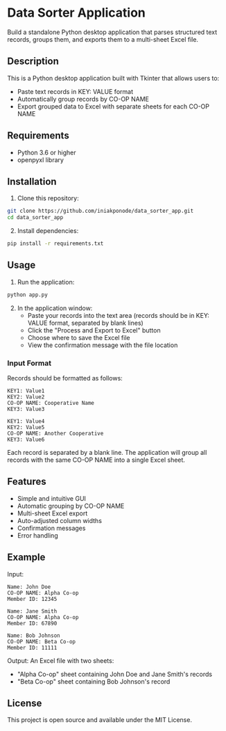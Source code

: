 # Data Sorter Application

Build a standalone Python desktop application that parses structured text records, groups them, and exports them to a multi-sheet Excel file.

## Description

This is a Python desktop application built with Tkinter that allows users to:
- Paste text records in KEY: VALUE format
- Automatically group records by CO-OP NAME
- Export grouped data to Excel with separate sheets for each CO-OP NAME

## Requirements

- Python 3.6 or higher
- openpyxl library

## Installation

1. Clone this repository:
```bash
git clone https://github.com/iniakponode/data_sorter_app.git
cd data_sorter_app
```

2. Install dependencies:
```bash
pip install -r requirements.txt
```

## Usage

1. Run the application:
```bash
python app.py
```

2. In the application window:
   - Paste your records into the text area (records should be in KEY: VALUE format, separated by blank lines)
   - Click the "Process and Export to Excel" button
   - Choose where to save the Excel file
   - View the confirmation message with the file location

### Input Format

Records should be formatted as follows:
```
KEY1: Value1
KEY2: Value2
CO-OP NAME: Cooperative Name
KEY3: Value3

KEY1: Value4
KEY2: Value5
CO-OP NAME: Another Cooperative
KEY3: Value6
```

Each record is separated by a blank line. The application will group all records with the same CO-OP NAME into a single Excel sheet.

## Features

- Simple and intuitive GUI
- Automatic grouping by CO-OP NAME
- Multi-sheet Excel export
- Auto-adjusted column widths
- Confirmation messages
- Error handling

## Example

Input:
```
Name: John Doe
CO-OP NAME: Alpha Co-op
Member ID: 12345

Name: Jane Smith
CO-OP NAME: Alpha Co-op
Member ID: 67890

Name: Bob Johnson
CO-OP NAME: Beta Co-op
Member ID: 11111
```

Output: An Excel file with two sheets:
- "Alpha Co-op" sheet containing John Doe and Jane Smith's records
- "Beta Co-op" sheet containing Bob Johnson's record

## License

This project is open source and available under the MIT License.
